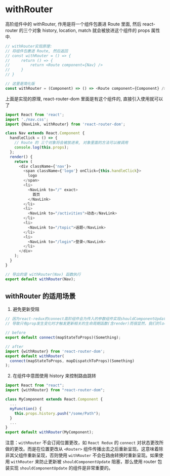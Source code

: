 # withRouter

高阶组件中的 withRouter, 作用是将一个组件包裹进 Route 里面, 然后 react-router 的三个对象 history, location, match 就会被放进这个组件的 props 属性中.

```js
// withRouter实现原理:
// 将组件包裹进 Route, 然后返回
// const withRouter = () => {
//     return () => {
//         return <Route component={Nav} />
//     }
// }

// 这里是简化版
const withRouter = (Component) => () => <Route component={Component} />;
```

上面是实现的原理, react-router-dom 里面是有这个组件的, 直接引入使用就可以了

```js
import React from 'react';
import './nav.css';
import {NavLink, withRouter} from 'react-router-dom';

class Nav extends React.Component {
  handleClick = () => {
    // Route 的 三个对象将会被放进来, 对象里面的方法可以被调用
    console.log(this.props);
  };
  render() {
    return (
      <div className={'nav'}>
        <span className={'logo'} onClick={this.handleClick}>
          logo
        </span>
        <li>
          <NavLink to="/" exact>
            首页
          </NavLink>
        </li>
        <li>
          <NavLink to="/activities">动态</NavLink>
        </li>
        <li>
          <NavLink to="/topic">话题</NavLink>
        </li>
        <li>
          <NavLink to="/login">登录</NavLink>
        </li>
      </div>
    );
  }
}

// 导出的是 withRouter(Nav) 函数执行
export default withRouter(Nav);
```

## withRouter 的适用场景

1. 避免更新受阻

```js
// 因为react-redux的connect高阶组件会为传入的参数组件实现shouldComponentUpdate 这个钩子函数，
// 导致只有prop发生变化时才触发更新相关的生命周期函数(含render)而很显然，我们的location对象并没有作为prop传入该参数组件

// before
export default connect(mapStateToProps)(Something);

// after
import {withRouter} from 'react-router-dom';
export default withRouter(
  connect(mapStateToProps, mapDispatchToProps)(Something)
);
```

2. 在组件中意图使用 history 来控制路由跳转

```js
import React from "react";
import {withRouter} from "react-router-dom";

class MyComponent extends React.Component {
  ...
  myFunction() {
    this.props.history.push("/some/Path");
  }
  ...
}
export default withRouter(MyComponent);
```

注意：`withRouter` 不会订阅位置更改，如 `React Redux` 的 `connect` 对状态更改所做的更改。而是在位置更改从 `<Router>` 组件传播出去之后重新呈现。这意味着除非其父组件重新呈现，否则使用 `withRouter` 不会在路由转换时重新呈现。如果使用 `withRouter` 来防止更新被 `shouldComponentUpdate` 阻塞，那么使用 router 包装实现 `shouldComponentUpdate` 的组件是非常重要的。

